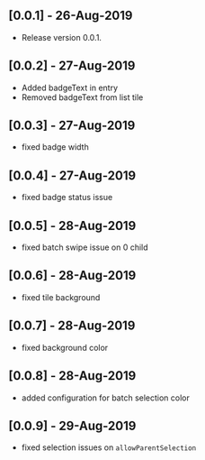 ## [0.0.1] - 26-Aug-2019
* Release version 0.0.1.

## [0.0.2] - 27-Aug-2019
* Added badgeText in entry
* Removed badgeText from list tile

## [0.0.3] - 27-Aug-2019
* fixed badge width

## [0.0.4] - 27-Aug-2019
* fixed badge status issue

## [0.0.5] - 28-Aug-2019
* fixed batch swipe issue on 0 child

## [0.0.6] - 28-Aug-2019
* fixed tile background

## [0.0.7] - 28-Aug-2019
* fixed background color

## [0.0.8] - 28-Aug-2019
* added configuration for batch selection color

## [0.0.9] - 29-Aug-2019
* fixed selection issues on `allowParentSelection`
